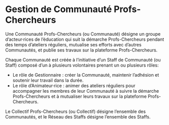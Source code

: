 # Gestion de Communauté Profs-Chercheurs

Une Communauté Profs-Chercheurs (ou Communauté) désigne un groupe d’acteur·rices de l’éducation qui suit la démarche Profs-Chercheurs pendant des temps d’ateliers réguliers, mutualise ses efforts avec d’autres Communautés, et publie ses travaux sur la plateforme Profs-Chercheurs.

Chaque Communauté est créée à l’initiative d’un Staff de Communauté (ou Staff) composé d’un à plusieurs volontaires prenant un ou plusieurs rôles: 
- Le rôle de Gestionnaire : créer la Communauté, maintenir l’adhésion et soutenir leur travail dans la durée. 
- Le rôle d’Animateur·rice : animer des ateliers réguliers pour accompagner les membres de leur Communauté à suivre la démarche Profs-Chercheurs et à mutualiser leurs travaux sur la plateforme Profs-Chercheurs.

Le Collectif Profs-Chercheurs (ou Collectif) désigne l’ensemble des Communautés, et le Réseau des Staffs désigne l’ensemble des Staffs.
